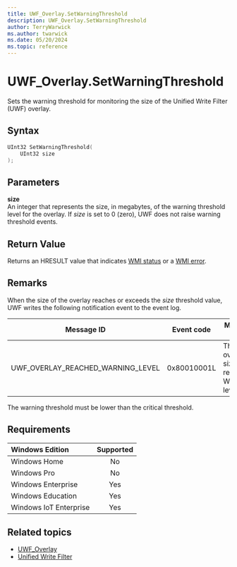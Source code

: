 ```yaml
---
title: UWF_Overlay.SetWarningThreshold
description: UWF_Overlay.SetWarningThreshold
author: TerryWarwick
ms.author: twarwick
ms.date: 05/20/2024
ms.topic: reference
---
```


# UWF_Overlay.SetWarningThreshold

Sets the warning threshold for monitoring the size of the Unified Write Filter (UWF) overlay.

## Syntax

```powershell
UInt32 SetWarningThreshold(
    UInt32 size
);
```

## Parameters

**size**</br>An integer that represents the size, in megabytes, of the warning threshold level for the overlay. If *size* is set to 0 (zero), UWF does not raise warning threshold events.

## Return Value

Returns an HRESULT value that indicates [WMI status](/windows/win32/wmisdk/wmi-non-error-constants) or a [WMI error](/windows/win32/wmisdk/wmi-error-constants).

## Remarks

When the size of the overlay reaches or exceeds the *size* threshold value, UWF writes the following notification event to the event log.

| Message ID | Event code | Message text |
|------------|------------|--------------|
|UWF_OVERLAY_REACHED_WARNING_LEVEL | 0x80010001L | The UWF overlay size has reached WARNING level. |

The warning threshold must be lower than the critical threshold.

## Requirements

| Windows Edition        | Supported |
|:-----------------------|:---------:|
| Windows Home           | No        |
| Windows Pro            | No        |
| Windows Enterprise     | Yes       |
| Windows Education      | Yes       |
| Windows IoT Enterprise | Yes       |

## Related topics

- [UWF_Overlay](uwf-overlay.md)
- [Unified Write Filter](unified-write-filter.md)
